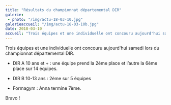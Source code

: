 ```yaml
---
title: "Résultats du championnat départemental DIR"
galerie:
 - photo: "/img/actu-18-03-10.jpg"
galerieaccueil: "/img/actu-18-03-10b.jpg"
date: 2018-03-10
accueil: "Trois équipes et une individuelle ont concouru aujourd'hui samedi lors du championnat départemental DIR.  DIR A 10 ans et + : une équipe prend"
---
```


Trois équipes et une individuelle ont concouru aujourd'hui samedi lors du championnat départemental DIR.

- DIR A 10 ans et + : une équipe prend la 2ème place et l’autre la 6ème place sur 14 équipes.

- DIR B 10-13 ans : 2ème sur 5 équipes

- Formagym : Anna termine 7ème.

Bravo !
